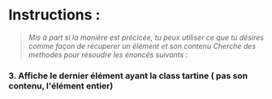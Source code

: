 # Instructions :
>*Mis à part si la manière est précicée, tu peux utiliser ce que tu désires comme façon de récuperer un élément et son contenu*
>*Cherche des methodes pour résoudre les énoncés suivants :*


<!-- ### 1. Affiche le contenu textuel du premier paragraphe contenant la class "tartine", utilise une méthode pour récupérer un élémént via sa class
 -->

<!-- 
### 2. Pareil que le précédent mais cette fois si c'est via l'id "toast"

 -->

### 3. Affiche le dernier élément ayant la class tartine ( pas son contenu, l'élément entier)